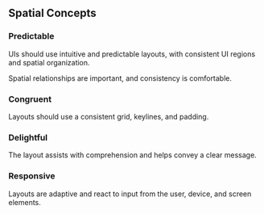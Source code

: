 ## Spatial Concepts

### Predictable
UIs should use intuitive and predictable layouts, with consistent UI regions and spatial organization.

Spatial relationships are important, and consistency is comfortable.

### Congruent
Layouts should use a consistent grid, keylines, and padding.

### Delightful
The layout assists with comprehension and helps convey a clear message.

### Responsive
Layouts are adaptive and react to input from the user, device, and screen elements.
